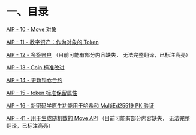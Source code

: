 # 一、目录

[AIP - 10 - Move 对象](./cn/cn_aip-10.md)

[AIP - 11 - 数字资产：作为对象的 Token](./cn/cn_aip-11.md)

[AIP - 12 - 多签账户](./cn/cn_aip-12.md) （目前可能有部分内容缺失， 无法完整翻译，已标注高亮）

[AIP - 13 - Coin 标准改进](./cn/cn_aip-13.md) 

[AIP - 14 - 更新锁仓合约](./cn/cn_aip-14.md) 

[AIP - 15 -  token 标准保留属性](./cn/cn_aip-15.md) 

[AIP  - 16 - 新密码学原生功能用于哈希和 MultiEd25519 PK 验证](./cn/cn_aip-16.md) 

[AIP - 41 - 用于生成随机数的 Move API](./cn/cn_aip-41.md) （目前可能有部分内容缺失， 无法完整翻译，已标注高亮）


